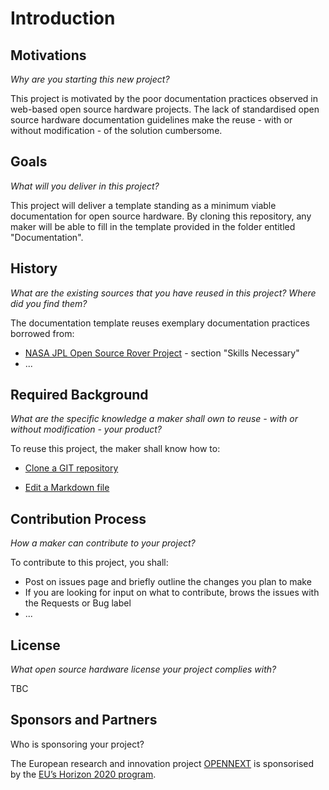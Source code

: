 # Introduction

## Motivations

*Why are you starting this new project?*



This project is motivated by the poor documentation practices observed in web-based open source hardware projects. The lack of standardised open source hardware documentation guidelines make the reuse - with or without modification - of the solution cumbersome.

## Goals

*What will you deliver in this project?*



This project will deliver a template standing as a minimum viable documentation for open source hardware. By cloning this repository, any maker will be able to fill in the template provided in the folder entitled "Documentation".

## History

*What are the existing sources that you have reused in this project? Where did you find them?*



The documentation template reuses exemplary documentation practices borrowed from:

- [NASA JPL Open Source Rover Project](https://github.com/nasa-jpl/open-source-rover) - section "Skills Necessary"
- ...

## Required Background

*What are the specific knowledge a maker shall own to reuse - with or without modification - your product?*



To reuse this project, the maker shall know how to:

- [Clone a GIT repository](https://docs.github.com/en/github/creating-cloning-and-archiving-repositories/cloning-a-repository)

- [Edit a Markdown file](https://guides.github.com/features/mastering-markdown/)

## Contribution Process

*How a maker can contribute to your project?*



To contribute to this project, you shall:

- Post on issues page and briefly outline the changes you plan to make
- If you are looking for input on what to contribute, brows the issues with the Requests or Bug label
- ...

## License

*What open source hardware license your project complies with?*



TBC

## Sponsors and Partners

Who is sponsoring your project?



The European research and innovation project [OPENNEXT](https://opennext.eu/) is sponsorised by the [EU’s Horizon 2020 program](https://ec.europa.eu/easme/en/section/horizon-2020-energy-efficiency/h2020-programme#:~:text=Horizon%202020%20is%20the%20EU's,leadership%20and%20tackling%20societal%20challenges.).

